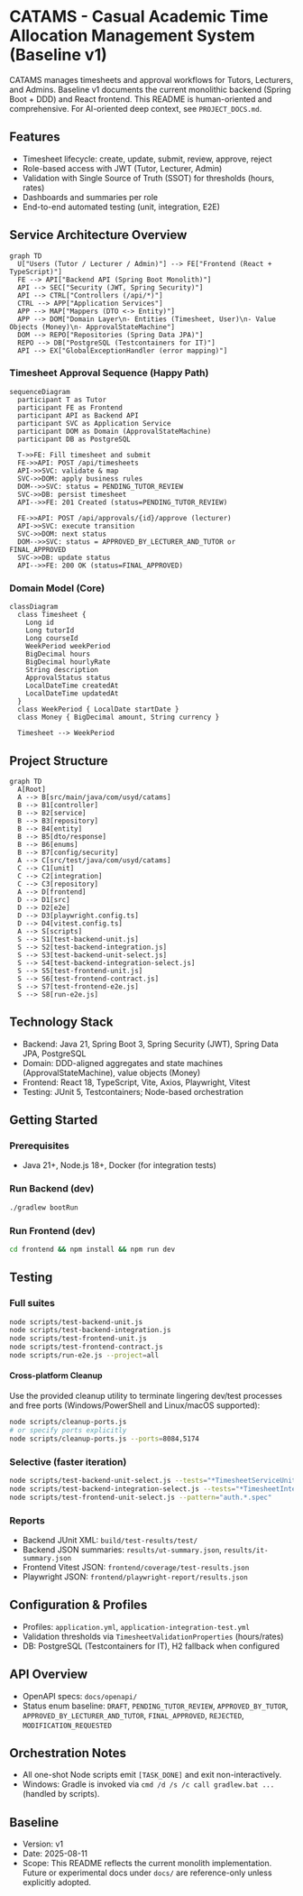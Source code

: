 # CATAMS - Casual Academic Time Allocation Management System (Baseline v1)

CATAMS manages timesheets and approval workflows for Tutors, Lecturers, and Admins. Baseline v1 documents the current monolithic backend (Spring Boot + DDD) and React frontend. This README is human-oriented and comprehensive. For AI-oriented deep context, see `PROJECT_DOCS.md`.

## Features

- Timesheet lifecycle: create, update, submit, review, approve, reject
- Role-based access with JWT (Tutor, Lecturer, Admin)
- Validation with Single Source of Truth (SSOT) for thresholds (hours, rates)
- Dashboards and summaries per role
- End-to-end automated testing (unit, integration, E2E)

## Service Architecture Overview

```mermaid
graph TD
  U["Users (Tutor / Lecturer / Admin)"] --> FE["Frontend (React + TypeScript)"]
  FE --> API["Backend API (Spring Boot Monolith)"]
  API --> SEC["Security (JWT, Spring Security)"]
  API --> CTRL["Controllers (/api/*)"]
  CTRL --> APP["Application Services"]
  APP --> MAP["Mappers (DTO <-> Entity)"]
  APP --> DOM["Domain Layer\n- Entities (Timesheet, User)\n- Value Objects (Money)\n- ApprovalStateMachine"]
  DOM --> REPO["Repositories (Spring Data JPA)"]
  REPO --> DB["PostgreSQL (Testcontainers for IT)"]
  API --> EX["GlobalExceptionHandler (error mapping)"]
```

### Timesheet Approval Sequence (Happy Path)

```mermaid
sequenceDiagram
  participant T as Tutor
  participant FE as Frontend
  participant API as Backend API
  participant SVC as Application Service
  participant DOM as Domain (ApprovalStateMachine)
  participant DB as PostgreSQL

  T->>FE: Fill timesheet and submit
  FE->>API: POST /api/timesheets
  API->>SVC: validate & map
  SVC->>DOM: apply business rules
  DOM-->>SVC: status = PENDING_TUTOR_REVIEW
  SVC->>DB: persist timesheet
  API-->>FE: 201 Created (status=PENDING_TUTOR_REVIEW)

  FE->>API: POST /api/approvals/{id}/approve (lecturer)
  API->>SVC: execute transition
  SVC->>DOM: next status
  DOM-->>SVC: status = APPROVED_BY_LECTURER_AND_TUTOR or FINAL_APPROVED
  SVC->>DB: update status
  API-->>FE: 200 OK (status=FINAL_APPROVED)
```

### Domain Model (Core)

```mermaid
classDiagram
  class Timesheet {
    Long id
    Long tutorId
    Long courseId
    WeekPeriod weekPeriod
    BigDecimal hours
    BigDecimal hourlyRate
    String description
    ApprovalStatus status
    LocalDateTime createdAt
    LocalDateTime updatedAt
  }
  class WeekPeriod { LocalDate startDate }
  class Money { BigDecimal amount, String currency }

  Timesheet --> WeekPeriod
```

## Project Structure

```mermaid
graph TD
  A[Root]
  A --> B[src/main/java/com/usyd/catams]
  B --> B1[controller]
  B --> B2[service]
  B --> B3[repository]
  B --> B4[entity]
  B --> B5[dto/response]
  B --> B6[enums]
  B --> B7[config/security]
  A --> C[src/test/java/com/usyd/catams]
  C --> C1[unit]
  C --> C2[integration]
  C --> C3[repository]
  A --> D[frontend]
  D --> D1[src]
  D --> D2[e2e]
  D --> D3[playwright.config.ts]
  D --> D4[vitest.config.ts]
  A --> S[scripts]
  S --> S1[test-backend-unit.js]
  S --> S2[test-backend-integration.js]
  S --> S3[test-backend-unit-select.js]
  S --> S4[test-backend-integration-select.js]
  S --> S5[test-frontend-unit.js]
  S --> S6[test-frontend-contract.js]
  S --> S7[test-frontend-e2e.js]
  S --> S8[run-e2e.js]
```

## Technology Stack

- Backend: Java 21, Spring Boot 3, Spring Security (JWT), Spring Data JPA, PostgreSQL
- Domain: DDD-aligned aggregates and state machines (ApprovalStateMachine), value objects (Money)
- Frontend: React 18, TypeScript, Vite, Axios, Playwright, Vitest
- Testing: JUnit 5, Testcontainers; Node-based orchestration

## Getting Started

### Prerequisites

- Java 21+, Node.js 18+, Docker (for integration tests)

### Run Backend (dev)

```bash
./gradlew bootRun
```

### Run Frontend (dev)

```bash
cd frontend && npm install && npm run dev
```

## Testing

### Full suites

```bash
node scripts/test-backend-unit.js
node scripts/test-backend-integration.js
node scripts/test-frontend-unit.js
node scripts/test-frontend-contract.js
node scripts/run-e2e.js --project=all
```

#### Cross-platform Cleanup

Use the provided cleanup utility to terminate lingering dev/test processes and free ports (Windows/PowerShell and Linux/macOS supported):

```bash
node scripts/cleanup-ports.js
# or specify ports explicitly
node scripts/cleanup-ports.js --ports=8084,5174
```

### Selective (faster iteration)

```bash
node scripts/test-backend-unit-select.js --tests="*TimesheetServiceUnitTest*"
node scripts/test-backend-integration-select.js --tests="*TimesheetIntegrationTest*"
node scripts/test-frontend-unit-select.js --pattern="auth.*.spec"
```

### Reports

- Backend JUnit XML: `build/test-results/test/`
- Backend JSON summaries: `results/ut-summary.json`, `results/it-summary.json`
- Frontend Vitest JSON: `frontend/coverage/test-results.json`
- Playwright JSON: `frontend/playwright-report/results.json`

## Configuration & Profiles

- Profiles: `application.yml`, `application-integration-test.yml`
- Validation thresholds via `TimesheetValidationProperties` (hours/rates)
- DB: PostgreSQL (Testcontainers for IT), H2 fallback when configured

## API Overview

- OpenAPI specs: `docs/openapi/`
- Status enum baseline: `DRAFT`, `PENDING_TUTOR_REVIEW`, `APPROVED_BY_TUTOR`, `APPROVED_BY_LECTURER_AND_TUTOR`, `FINAL_APPROVED`, `REJECTED`, `MODIFICATION_REQUESTED`

## Orchestration Notes

- All one-shot Node scripts emit `[TASK_DONE]` and exit non-interactively.
- Windows: Gradle is invoked via `cmd /d /s /c call gradlew.bat ...` (handled by scripts).

## Baseline

- Version: v1
- Date: 2025-08-11
- Scope: This README reflects the current monolith implementation. Future or experimental docs under `docs/` are reference-only unless explicitly adopted.